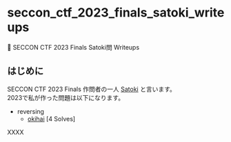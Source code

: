 # seccon_ctf_2023_finals_satoki_writeups
🚩 SECCON CTF 2023 Finals Satoki問 Writeups

## はじめに
SECCON CTF 2023 Finals 作問者の一人 [Satoki](https://twitter.com/satoki00) と言います。  
2023で私が作った問題は以下になります。  

- reversing
  - [okihai](reversing/okihai) [4 Solves]  

XXXX  